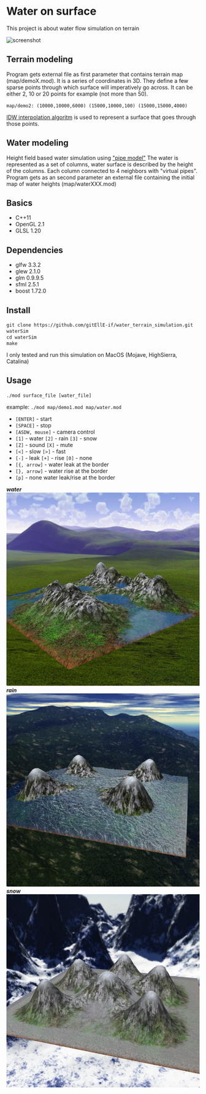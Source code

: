 # Water on surface

This project is about water flow simulation on terrain

![screenshot](screenshot/waterSim1.gif)

## Terrain modeling

Program gets external file as first parameter that contains terrain map (map/demoX.mod). It is a series of coordinates in 3D. They define a few sparse points through which surface will imperatively go across. It can be either 2, 10 or 20 points for example (not more than 50).
```
map/demo2: (10000,10000,6000) (15000,10000,100) (15000,15000,4000)
```
[IDW interpolation algoritm](https://gisgeography.com/inverse-distance-weighting-idw-interpolation/) is used to represent a surface that goes through those points.


## Water modeling

Height field based water simulation using ["pipe model"](https://docplayer.net/20844600-Real-time-fluid-simulation-using-height-fields.html)
The water is represented as a set of columns, water surface is described by the height of the columns.  Each column connected to 4 neighbors with "virtual pipes". 
Program gets as an second parameter an external file containing the initial map of water heights (map/waterXXX.mod)

## Basics

- C++11
- OpenGL 2.1
- GLSL 1.20

## Dependencies

- glfw 3.3.2
- glew 2.1.0
- glm 0.9.9.5
- sfml 2.5.1
- boost 1.72.0

## Install
```
git clone https://github.com/gitEllE-if/water_terrain_simulation.git waterSim
cd waterSim
make
```
I only tested and run this simulation on MacOS (Mojave, HighSierra, Catalina)

## Usage
```
./mod surface_file [water_file]
```
example: `./mod map/demo1.mod map/water.mod`

- `[ENTER]` - start
- `[SPACE]` - stop
- `[ASDW, mouse]` - camera control
- `[1]` - water  `[2]` - rain  `[3]` - snow
- `[Z]` - sound  `[X]` - mute
- `[<]` - slow   `[>]` - fast
- `[-]` - leak   `[+]` - rise   `[0]` - none
- `[{, arrow]` - water leak at the border
- `[}, arrow]` - water rise at the border
- `[p]` - none water leak/rise at the border


***water***
![screenshot](screenshot/water1.png)
***rain***
![screenshot](screenshot/water2.png)
***snow***
![screenshot](screenshot/water3.png)
